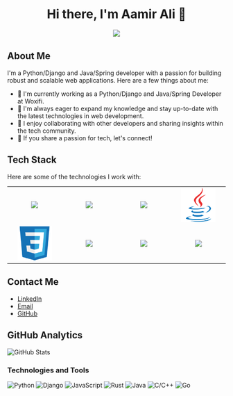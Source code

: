 <div align="center">
  <h1> Hi there, I'm Aamir Ali 👋</h1>
</div>

<p align="center">
  <a href="https://github.com/aamirali-dev"><img src="https://readme-typing-svg.herokuapp.com?lines=Python%2FDjango+Developer%3BJava%2FSpring+Developer&font=Roboto&size=24&duration=3500&pause=500&center=true&width=500&height=50&color=9c033a"></a>
</p>

## About Me

I'm a Python/Django and Java/Spring developer with a passion for building robust and scalable web applications. Here are a few things about me:

- 🔭 I'm currently working as a Python/Django and Java/Spring Developer at Woxifi.
- 🌱 I'm always eager to expand my knowledge and stay up-to-date with the latest technologies in web development.
- 👯 I enjoy collaborating with other developers and sharing insights within the tech community.
- 💎 If you share a passion for tech, let's connect!

## Tech Stack

Here are some of the technologies I work with:

<table width="100">
  <tr>
    <td align='center' width="200">
      <img src="https://www.python.org/static/community_logos/python-logo-master-v3-TM.png" width="80">
    </td>
    <td align='center' width="200">
      <img src="https://www.djangoproject.com/m/img/logos/django-logo-negative.png" width="80">
    </td>
    <td align='center' width="200">
      <img src="https://spring.io/images/spring-initial.png" width="80">
    </td>
    <td align='center' width="200">
      <img src="https://github.com/devicons/devicon/blob/master/icons/java/java-original.svg" width="80">
    </td>
  </tr>
  <tr>
    <td align='center'>
      <img src="https://github.com/devicons/devicon/blob/master/icons/css3/css3-original.svg" width="80">
    </td>
    <td align='center'>
      <img src="https://www.vectorlogo.zone/logos/reactjs/reactjs-ar21.svg" width="80">
    </td>
    <td align='center'>
      <img src="https://img.icons8.com/color/452/spring-logo.png" width="80">
    </td>
    <td align='center'>
      <img src="https://www.vectorlogo.zone/logos/mysql/mysql-ar21.svg" width="80">
    </td>
  </tr>
</table>

## Contact Me

- [LinkedIn](https://www.linkedin.com/in/aamiralidev/)
- [Email](aamiraliadv1@gmail.com)
- [GitHub](https://github.com/aamirali-dev)

## GitHub Analytics

![GitHub Stats](https://github-readme-stats.vercel.app/api?username=aamirali-dev&show_icons=true&theme=algolia&include_all_commits=true&count_private=true)

### Technologies and Tools

![Python](https://img.shields.io/badge/-Python-3776AB?style=flat-square&logo=python&logoColor=white)
![Django](https://img.shields.io/badge/-Django-092E20?style=flat-square&logo=django&logoColor=white)
![JavaScript](https://img.shields.io/badge/-JavaScript-F7DF1E?style=flat-square&logo=javascript&logoColor=black)
![Rust](https://img.shields.io/badge/-Rust-61DAFB?style=flat-square&logo=rust&logoColor=black)
![Java](https://img.shields.io/badge/-Java-F05032?style=flat-square&logo=java&logoColor=white)
![C/C++](https://img.shields.io/badge/-C/C++-F05032?style=flat-square&logo=C/C++&logoColor=white)
![Go](https://img.shields.io/badge/-Go-F05032?style=flat-square&logo=go&logoColor=white)


<!--- [![Anurag's GitHub stats](https://github-readme-stats.vercel.app/api?username=aamirali-dev&show_icons=true&theme=radical)](https://github.com/anuraghazra/github-readme-stats) -->

